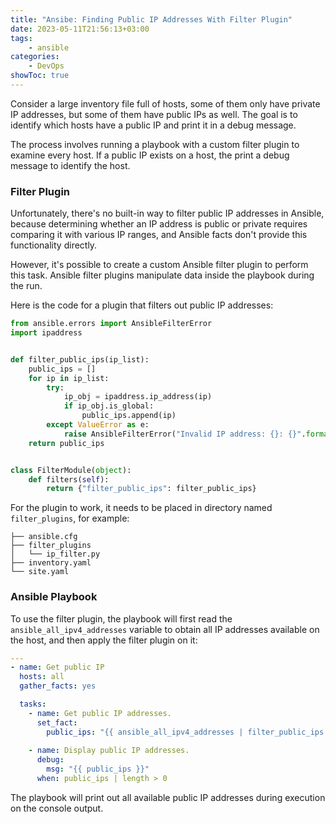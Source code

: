 ```yaml
---
title: "Ansibe: Finding Public IP Addresses With Filter Plugin"
date: 2023-05-11T21:56:13+03:00
tags:
    - ansible
categories:
    - DevOps
showToc: true
---
```


Consider a large inventory file full of hosts, some of them
only have private IP addresses, but some of them have public 
IPs as well. The goal is to identify which hosts have a public 
IP and print it in a debug message.  

The process involves running a playbook with a custom filter 
plugin to examine every host. If a public IP exists on a host, 
the print a debug message to identify the host.  


### Filter Plugin
Unfortunately, there's no built-in way to filter public IP 
addresses in Ansible, because determining whether an IP address 
is public or private requires comparing it with various IP ranges, 
and Ansible facts don't provide this functionality directly.  

However, it's possible to create a custom Ansible filter plugin 
to perform this task. Ansible filter plugins manipulate data inside 
the playbook during the run.  

Here is the code for a plugin that filters out public IP addresses:
```python
from ansible.errors import AnsibleFilterError
import ipaddress


def filter_public_ips(ip_list):
    public_ips = []
    for ip in ip_list:
        try:
            ip_obj = ipaddress.ip_address(ip)
            if ip_obj.is_global:
                public_ips.append(ip)
        except ValueError as e:
            raise AnsibleFilterError("Invalid IP address: {}: {}".format(ip, e))
    return public_ips


class FilterModule(object):
    def filters(self):
        return {"filter_public_ips": filter_public_ips}
```

For the plugin to work, it needs to be placed in directory named `filter_plugins`, 
for example:
```
├── ansible.cfg
├── filter_plugins
│   └── ip_filter.py
├── inventory.yaml
└── site.yaml
```


### Ansible Playbook
To use the filter plugin, the playbook will first read the 
`ansible_all_ipv4_addresses` variable to obtain all IP addresses 
available on the host, and then apply the filter plugin on it:
```yaml
---
- name: Get public IP
  hosts: all
  gather_facts: yes

  tasks:
    - name: Get public IP addresses.
      set_fact:
        public_ips: "{{ ansible_all_ipv4_addresses | filter_public_ips }}"
    
    - name: Display public IP addresses.
      debug:
        msg: "{{ public_ips }}"
      when: public_ips | length > 0
```

The playbook will print out all available public IP addresses 
during execution on the console output. 


